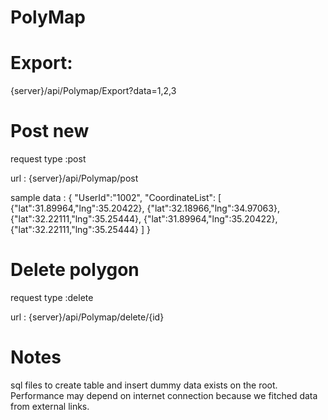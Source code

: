 # PolyMap
# Export:
{server}/api/Polymap/Export?data=1,2,3

# Post new 
request type :post 

url : {server}/api/Polymap/post

sample data :
{
  "UserId":"1002",
  "CoordinateList":
[
  {"lat":31.89964,"lng":35.20422},
  {"lat":32.18966,"lng":34.97063},
  {"lat":32.22111,"lng":35.25444},
  {"lat":31.89964,"lng":35.20422},
  {"lat":32.22111,"lng":35.25444}
]
}

# Delete polygon
request type :delete 

url : {server}/api/Polymap/delete/{id}

# Notes
sql files to create table and insert dummy data exists on the root.
Performance may depend on internet connection because we fitched data from external links.
